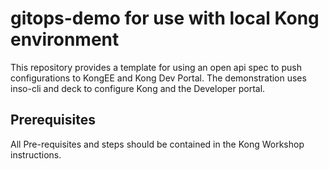 # gitops-demo for use with local Kong environment 

This repository provides a template for using an open api spec to push configurations to KongEE and Kong Dev Portal. The demonstration uses inso-cli and deck to configure Kong and the Developer portal.

Prerequisites
---
All Pre-requisites and steps should be contained in the Kong Workshop instructions. 
